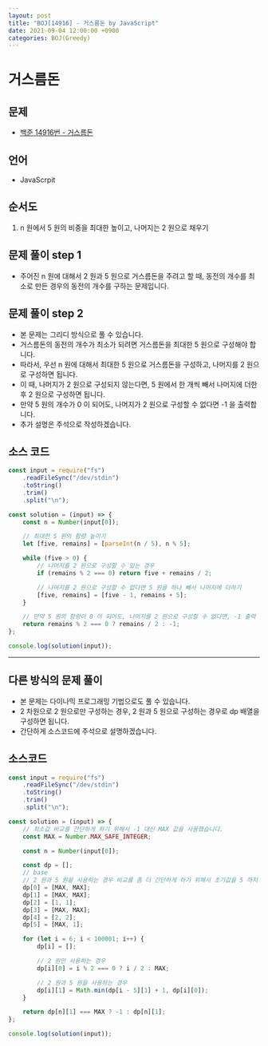 ```yaml
---
layout: post
title: "BOJ[14916] - 거스름돈 by JavaScript"
date: 2021-09-04 12:00:00 +0900
categories: BOJ(Greedy)
---
```


# 거스름돈

## 문제

- [백준 14916번 - 거스름돈](https://www.acmicpc.net/problem/14916)

## 언어

- JavaScrpit

## 순서도

1. n 원에서 5 원의 비중을 최대한 높이고, 나머지는 2 원으로 채우기

## 문제 풀이 step 1

- 주어진 n 원에 대해서 2 원과 5 원으로 거스름돈을 주려고 할 때, 동전의 개수를 최소로 만든 경우의 동전의 개수를 구하는 문제입니다.

## 문제 풀이 step 2

- 본 문제는 그리디 방식으로 풀 수 있습니다.
- 거스름돈의 동전의 개수가 최소가 되려면 거스름돈을 최대한 5 원으로 구성해야 합니다.
- 따라서, 우선 n 원에 대해서 최대한 5 원으로 거스름돈을 구성하고, 나머지를 2 원으로 구성하면 됩니다.
- 이 때, 나머지가 2 원으로 구성되지 않는다면, 5 원에서 한 개씩 빼서 나머지에 더한 후 2 원으로 구성하면 됩니다.
- 만약 5 원의 개수가 0 이 되어도, 나머지가 2 원으로 구성할 수 없다면 -1 을 출력합니다.
- 추가 설명은 주석으로 작성하겠습니다.

## 소스 코드

```javascript
const input = require("fs")
	.readFileSync("/dev/stdin")
	.toString()
	.trim()
	.split("\n");

const solution = (input) => {
	const n = Number(input[0]);

	// 최대한 5 원의 함량 높이기
	let [five, remains] = [parseInt(n / 5), n % 5];

	while (five > 0) {
		// 나머지를 2 원으로 구성할 수 있는 경우
		if (remains % 2 === 0) return five + remains / 2;

		// 나머지를 2 원으로 구성할 수 없다면 5 원을 하나 빼서 나머지에 더하기
		[five, remains] = [five - 1, remains + 5];
	}

	// 만약 5 원의 함량이 0 이 되어도, 나머지를 2 원으로 구성할 수 없다면, -1 출력
	return remains % 2 === 0 ? remains / 2 : -1;
};

console.log(solution(input));
```

---

## 다른 방식의 문제 풀이

- 본 문제는 다이나믹 프로그래밍 기법으로도 풀 수 있습니다.
- 2 차원으로 2 원으로만 구성하는 경우, 2 원과 5 원으로 구성하는 경우로 dp 배열을 구성하면 됩니다.
- 간단하게 소스코드에 주석으로 설명하겠습니다.

## 소스코드

```javascript
const input = require("fs")
	.readFileSync("/dev/stdin")
	.toString()
	.trim()
	.split("\n");

const solution = (input) => {
	// 최소값 비교를 간단하게 하기 위해서 -1 대신 MAX 값을 사용했습니다.
	const MAX = Number.MAX_SAFE_INTEGER;

	const n = Number(input[0]);

	const dp = [];
	// base
	// 2 원과 5 원을 사용하는 경우 비교를 좀 더 간단하게 하기 위해서 초기값을 5 까지 만들었습니다.
	dp[0] = [MAX, MAX];
	dp[1] = [MAX, MAX];
	dp[2] = [1, 1];
	dp[3] = [MAX, MAX];
	dp[4] = [2, 2];
	dp[5] = [MAX, 1];

	for (let i = 6; i < 100001; i++) {
		dp[i] = [];

		// 2 원만 사용하는 경우
		dp[i][0] = i % 2 === 0 ? i / 2 : MAX;

		// 2 원과 5 원을 사용하는 경우
		dp[i][1] = Math.min(dp[i - 5][1] + 1, dp[i][0]);
	}

	return dp[n][1] === MAX ? -1 : dp[n][1];
};

console.log(solution(input));
```
